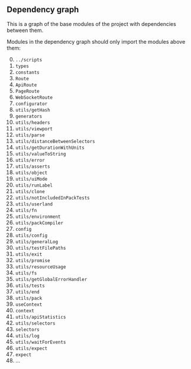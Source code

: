 ## Dependency graph

This is a graph of the base modules of the project with dependencies between them.

Modules in the dependency graph should only import the modules above them:

0. `../scripts`
1. `types`
2. `constants`
3. `Route`
4. `ApiRoute`
5. `PageRoute`
6. `WebSocketRoute`
7. `configurator`
8. `utils/getHash`
9. `generators`
10. `utils/headers`
11. `utils/viewport`
12. `utils/parse`
13. `utils/distanceBetweenSelectors`
14. `utils/getDurationWithUnits`
15. `utils/valueToString`
16. `utils/error`
17. `utils/asserts`
18. `utils/object`
19. `utils/uiMode`
20. `utils/runLabel`
21. `utils/clone`
22. `utils/notIncludedInPackTests`
23. `utils/userland`
24. `utils/fn`
25. `utils/environment`
26. `utils/packCompiler`
27. `config`
28. `utils/config`
29. `utils/generalLog`
30. `utils/testFilePaths`
31. `utils/exit`
32. `utils/promise`
33. `utils/resourceUsage`
34. `utils/fs`
35. `utils/getGlobalErrorHandler`
36. `utils/tests`
37. `utils/end`
38. `utils/pack`
39. `useContext`
40. `context`
41. `utils/apiStatistics`
42. `utils/selectors`
43. `selectors`
44. `utils/log`
45. `utils/waitForEvents`
46. `utils/expect`
47. `expect`
48. ...
